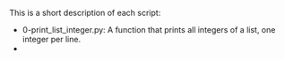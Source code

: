 This is a short description of each script:
+ 0-print_list_integer.py: A function that prints all integers of a list, one integer per line.
+
